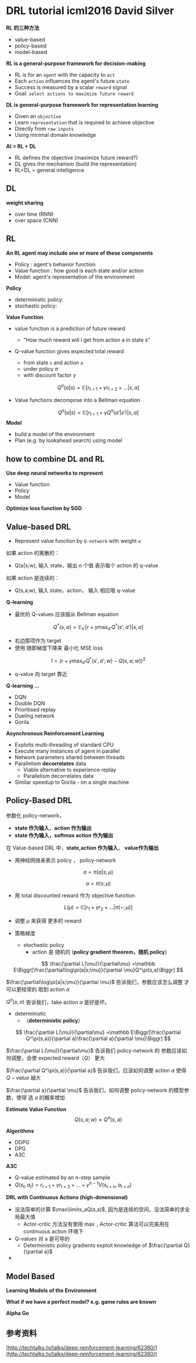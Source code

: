 # DRL tutorial icml2016  David Silver

**RL 的三种方法**

* value-based
* policy-based
* model-based



**RL is a general-purpose framework for decision-making**

* RL is for an `agent` with the capacity to `act`
* Each `action` influences the agent's future `state`
* Success is measured by a scalar `reward` signal
* Goal: `select actions to maximize future reward`



**DL is general-purpose framework for representation learning**

* Given an `objective`
* Learn `representation` that is required to achieve objective
* Directly from `raw inputs`
* Using minimal domain knowledge



**AI = RL + DL**

* RL defines the objective (maximize future reward?)
* DL gives the mechanism (build the representation)
* RL+DL = general intelligence



## DL

**weight sharing**

* over time (RNN)
* over space (CNN)



## RL

**An RL agent may include one or more of these components**

* Policy : agent's behavior function
* Value function : how good is each state and/or action
* Model: agent's representation of the environment

**Policy**

* deterministic policy: 
* stochastic policy: 

**Value Function**

* value function is a prediction of future reward

  * "How much reward will i get from action a in state s"
* Q-value function gives expected total reward
  * from state `s` and action `a`
  * under policy $\pi$
  * with discount factor $\gamma$


$$
Q^{\pi}(a|s) = \mathbb E\Biggr[r_{t+1}+\gamma r_{t+2}+...\Bigr|s,a\Biggr]
$$

* Value functions decompose into a Bellman equation


$$
Q^{\pi}(a|s) = \mathbb E\Biggr[r_{t+1}+\gamma Q^\pi(a'|s')\Bigr|s,a\Biggr]
$$
**Model**

* build a model of the environment
* Plan (e.g. by lookahead search) using model



## how to combine DL and RL

**Use deep neural networks to represent**

* Value function
* Policy
* Model



**Optimize loss function by SGD**



## Value-based DRL

* Represent value function by `Q-network` with weight `w`

如果 action 的离散的：

* Q(a|s;w), 输入 state，输出 n 个值 表示每个 action 的 q-value

如果 action 是连续的：

* Q(s,a;w), 输入 state，action， 输入 相应哦 q-value



**Q-learning**

* 最优的 Q-values 应该服从 Bellman equation

$$
Q^*(s,a) = \mathbb E_{s'}\Biggr[r+\gamma \max_{a'}Q^*(s',a')\Bigr|s,a\Biggr]
$$

* 右边那项作为 target
* 使用 随即梯度下降来 最小化 MSE loss


$$
I=\Biggr(r+\gamma \max_{a'}Q^*(s',a';w)-Q(s,a;w)\Biggr)^2
$$

* q-value 向 target 靠近



**Q-learning ...**

* DQN
* Double DQN
* Prioritised replay
* Dueling network
* Gorila



**Asynchronous Reinforcement Learning**

* Exploits multi-threading of standard CPU
* Execute many instances of agent in parallel
* Network parameters shared between threads
* Parallelism **decorrelates** data
  * Viable alternative to experience replay
  * Parallelism decorrelates data
* Similar speedup to Gorila - on a single machine


## Policy-Based DRL

参数化 policy-network， 

* **state 作为输入**，**action 作为输出**
* **state 作为输入，softmax action 作为输出**

在 Value-based DRL 中，**state,action 作为输入**， **value作为输出** 

* 用神经网络来表示 policy ， policy-network

$$
a = \pi(a|s;\mu)
$$

$$
a=\pi(s;\mu)
$$

* 用 total discounted reward 作为 objective function



$$
L(\mu) = \mathbb E\Biggr[r_1+\gamma r_2+...\Bigr|\pi(\star;\mu)\Biggr]
$$

* 调整 $\mu$ 来获得 更多的 reward



* 策略梯度
  * stochastic policy 
    * action 是 随机的 (**policy gradient  theorem，随机 policy**)


$$
\frac{\partial L(\mu)}{\partial\mu} =\mathbb E\Biggr[\frac{\partial\log\pi(a|s;\mu)}{\partial \mu}Q^\pi(s,a)\Biggr]
$$

$\frac{\partial\log\pi(a|s;\mu)}{\partial \mu}$ 告诉我们，参数应该怎么调整 才可以更经常的 取到 action $a$

$Q^\pi(s,a)$ 告诉我们，take action $a$ 是好是坏。



* deterministic
  * （**deterministic policy**）

$$
\frac{\partial L(\mu)}{\partial\mu} =\mathbb E\Biggr[\frac{\partial Q^\pi(s,a)}{\partial a}\frac{\partial a}{\partial \mu}\Biggr]
$$

$\frac{\partial L(\mu)}{\partial\mu}$ 告诉我们 policy-network 的 参数应该如何调整，会使 expected reward（$Q$）  更大

$\frac{\partial Q^\pi(s,a)}{\partial a}$ 告诉我们，应该如何调整 action $a$ 使得 $Q-value$ 越大

$\frac{\partial a}{\partial \mu}$  告诉我们，如何调整 policy-network 的模型参数，使得 选 $a$ 的概率增加



**Estimate Value Function**
$$
Q(s,a;w) \approx Q^\pi(s,a)
$$




**Algorithms**

* DDPG
* DPG
* A3C 


**A3C**

* Q-value estimated by an n-step sample
* $Q(s_t,a_t)=r_{t+1}+\gamma r_{t+2}+...+\gamma^{n-1}V(s_{t+n},a_{t+n})$




**DRL with Continuous Actions (high-dimensional)**

* 没法简单的计算 $\max\limits_aQ(s,a)$, 因为是连续的空间，没法简单的求全局最大值
  * Actor-critic 方法没有使用 $\max$ , Actor-critic 算法可以完美用在 continuous action 环境下
* Q-values 对 a 是可导的
  * Deterministic policy gradients exploit knowledge of $\frac{\partial Q}{\partial a}$
* ​



## Model Based

**Learning Models of the Environment**

**What if we have a perfect model? e.g. game rules are known**



**Alpha Go**





## 参考资料

[http://techtalks.tv/talks/deep-reinforcement-learning/62360/](http://techtalks.tv/talks/deep-reinforcement-learning/62360/)

